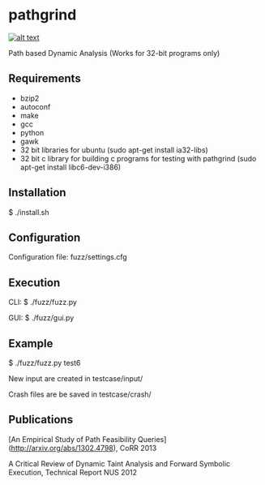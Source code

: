 pathgrind
=========
[![alt text](https://zenodo.org/badge/3777/codelion/pathgrind.png "doi")](http://dx.doi.org/10.5281/zenodo.9829)

Path based Dynamic Analysis
(Works for 32-bit programs only)

Requirements
------------
- bzip2
- autoconf
- make
- gcc
- python
- gawk
- 32 bit libraries for ubuntu (sudo apt-get install ia32-libs)
- 32 bit c library for building c programs for testing with pathgrind (sudo apt-get install libc6-dev-i386)

Installation
------------
$ ./install.sh

Configuration
-------------
Configuration file: fuzz/settings.cfg

Execution
---------
CLI: $ ./fuzz/fuzz.py

GUI: $ ./fuzz/gui.py

Example
-------
$ ./fuzz/fuzz.py test6
  
New input are created in testcase/input/

Crash files are be saved in testcase/crash/

Publications
------------
[An Empirical Study of Path Feasibility Queries] (http://arxiv.org/abs/1302.4798), CoRR 2013

A Critical Review of Dynamic Taint Analysis and Forward Symbolic Execution, Technical Report NUS 2012
